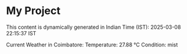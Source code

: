 # My Project

This content is dynamically generated in Indian Time (IST): 2025-03-08 22:15:37 IST


Current Weather in Coimbatore:
Temperature: 27.88 °C
Condition: mist
